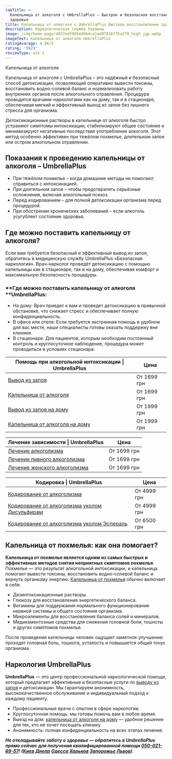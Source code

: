 ```yaml
---
tabTitle: >-
  Капельница от алкоголя с UmbrellaPlus — Быстрое и безопасное восстановление
  здоровья
title: Капельница от алкоголя с UmbrellaPlus Быстрое восстановление здоровья
description: Наркологическая служба Украины
image: /img/home-page/4037edf9954d6b4ca1ad07816ff5a279_high.jgp.webp
imageText: Капельница от алкоголя UmbrellaPlus
ratingAvarage: 4.96/5
rating: '5923'
reviewType: alk-1
---
```


Капельница от алкоголя

Капельница от алкоголя с UmbrellaPlus – это надёжный и безопасный способ детоксикации, позволяющий оперативно вывести токсины, восстановить водно-солевой баланс и нормализовать работу внутренних органов после алкогольного отравления. Процедура проводится врачами-наркологами как на дому, так и в стационаре, обеспечивая мягкий и эффективный выход из запоя без лишнего стресса для организма.

Детоксикационные растворы в капельнице от алкоголя быстро устраняют симптомы интоксикации, стабилизируют общее состояние и минимизируют негативные последствия употребления алкоголя. Этот метод особенно эффективен при тяжёлом похмелье, длительном запое или остром алкогольном отравлении.

## Показания к проведению капельницы от алкоголя  – UmbrellaPlus

* При тяжёлом похмелье – когда домашние методы не помогают справиться с интоксикацией.
* При длительном запое – чтобы предотвратить серьёзные осложнения, включая алкогольный психоз.
* Перед кодированием – для полной детоксикации организма перед процедурой.
* При обострении хронических заболеваний – если алкоголь усугубляет состояние здоровья.

## Где можно поставить капельницу от алкоголя?

Если вам требуется безопасный и эффективный вывод из запоя, обратитесь в медицинскую службу UmbrellaPlus «Безопасная наркология». Врач-нарколог проведёт детоксикацию с помощью капельницы как в стационаре, так и на дому, обеспечивая комфорт и максимальную безопасность процедуры.

### **Где можно поставить капельницу от алкоголя **UmbrellaPlus:

* На дому: Врач приедет к вам и проведет детоксикацию в привычной обстановке, что снижает стресс и обеспечивает полную конфиденциальность.
* В офисе или отеле: Если требуется экстренная помощь в удобном для вас месте, наши специалисты готовы оказать поддержку вне клиники.
* В стационаре: Для пациентов, которым необходим постоянный контроль и круглосуточное наблюдение, процедура может проводиться в условиях стационара.

| Помощь при алкогольной интоксикации \| UmbrellaPlus                                                                 | Цена        |
| ------------------------------------------------------------------------------------------------------------------- | ----------- |
| [Вывод из запоя](https://umbrella-plus.com.ua/services/vivod-iz-zapoia-umbrellaplus/)                               | От 1699 грн |
| [Капельница от алкоголя](https://umbrella-plus.com.ua/services/kapelnica-ot-alkogolia-umbrellaplus/)                | От 1699 грн |
| [Вывод из запоя на дому](https://umbrella-plus.com.ua/services/vivod-iz-zapoia-na-domy-umbrellaplus/)               | От 1999 грн |
| [Капельница от алкоголя на дому](https://umbrella-plus.com.ua/services/kapelnica_ot_alkogola_na_domy_umbrellaplus/) | От 1999 грн |

| Лечение зависимости \| UmbrellaPlus                                                                               | Цена        |
| ----------------------------------------------------------------------------------------------------------------- | ----------- |
| [Лечение алкоголизма](https://umbrella-plus.com.ua/services/lechenie-alkogolizma/)                                | От 1699 грн |
| [Лечение пивного алкоголизма](https://umbrella-plus.com.ua/services/lechenie-pivnogo-alkogolizma-umbrellaplus/)   | От 1699 грн |
| [Лечение женского алкоголизма](https://umbrella-plus.com.ua/services/lechenie-jenskogo-alkogolizma-umbrellaplus/) | От 1699 грн |

| Кодировка \| UmbrellaPlus                                                                                                              | Цена        |
| -------------------------------------------------------------------------------------------------------------------------------------- | ----------- |
| [Кодирование от алкоголизма](https://umbrella-plus.com.ua/services/kodirovka-ot-alkogolia-umbrellaplus/)                               | От 4999 грн |
| [Кодирование от алкоголизма уколом Дисульфирам](https://umbrella-plus.com.ua/services/kodirovka-ot-alkogolia-disulfiram-umbrellaplus/) | От 4999 грн |
| [Кодирование от алкоголизма уколом Эспераль](https://umbrella-plus.com.ua/services/kodirovka-ot-alkogolizma-espiarl-umbrellaplus/)     | От 6500 грн |

## Капельница от похмелья: как она помогает?

**Капельница от похмелья является одним из самых быстрых и эффективных методов снятия неприятных симптомов похмелья**. Похмелье — это результат алкогольной интоксикации, и капельница помогает вывести токсины, восстановить водно-солевой баланс и вернуть организму энергию. [Капельница от похмелья](https://umbrella-plus.com.ua/services/kapelnica_ot_alkogola_na_domy_umbrellaplus/) обычно включает в себя:

* Дезинтоксикационные растворы.
* Глюкозу для восстановления энергетического баланса.
* Витамины для поддержания нормального функционирования нервной системы и общего состояния организма.
* Микроэлементы для восстановления баланса солей и минералов.
* Медикаментозные средства для снижения головной боли, тошноты и других симптомов похмелья.

После проведения капельницы человек ощущает заметное улучшение: проходят головная боль, тошнота, усталость и повышается общий тонус организма.

## Наркология UmbrellaPlus

**UmbrellaPlus** — это центр профессиональной наркологической помощи, который предлагает эффективные и безопасные услуги по [выводу из запоя](https://umbrella-plus.com.ua/services/vivod-iz-zapoia-umbrellaplus/) и детоксикации. Мы гарантируем анонимность, высококачественное обслуживание и индивидуальный подход к каждому пациенту.

* Профессиональные врачи с опытом в сфере наркологии.
* Круглосуточная помощь: мы готовы помочь вам в любое время.
* Выезд на дом: [капельница от алкоголя на дому](https://umbrella-plus.com.ua/services/kapelnica_ot_alkogola_na_domy_umbrellaplus/) — удобное решение для тех, кто не хочет посещать клинику.
* Анонимность: полная конфиденциальность на всех этапах лечения.

***Не откладывайте заботу о здоровье — обратитесь в UmbrellaPlus прямо сейчас для получения квалифицированной помощи [050-021-69-57](tel:0500216957)! ([Киев](https://umbrella-plus.com.ua/kiev/) [Днепр](https://umbrella-plus.com.ua/dnepr/) [Одесса](https://umbrella-plus.com.ua/lechenie-alc/) [Харьков](https://umbrella-plus.com.ua/kharkiv/) [Запорожье](https://umbrella-plus.com.ua/zaporozie/) [Львов](https://umbrella-plus.com.ua/lviv/)).***

